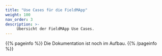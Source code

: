 ```yaml
---
title: "Use Cases für die FieldMApp"
weight: 100
nav_order: 3
description: >-
     Übersicht der FieldMApp Use Cases.
---
```


{{% pageinfo %}}
Die Dokumentation ist noch im Aufbau.
{{% /pageinfo %}}
